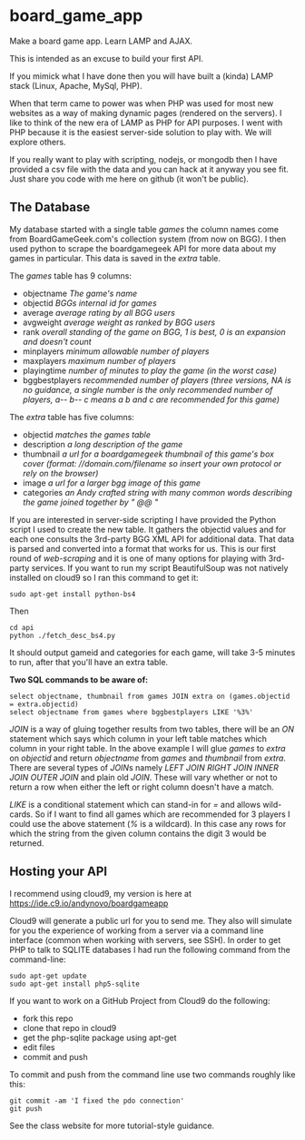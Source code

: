 # board_game_app
Make a board game app.  Learn LAMP and AJAX.

This is intended as an excuse to build your first API.

If you mimick what I have done then you will have built a (kinda) LAMP stack (Linux, Apache, MySql, PHP).  

When that term came to power was when PHP was used for most new websites as a way of making dynamic pages (rendered on the servers).  I like to think of the new era of LAMP as PHP for API purposes.  I went with PHP because it is the easiest server-side solution to play with.  We will explore others.

If you really want to play with scripting, nodejs, or mongodb then I have provided a csv file with the data and you can hack at it anyway you see fit.  Just share you code with me here on github (it won't be public).

## The Database
My database started with a single table *games* the column names come from BoardGameGeek.com's collection system (from now on BGG).  I then used python to scrape the boardgamegeek API for more data about my games in particular.  This data is saved in the *extra* table.

The *games* table has 9 columns:

+ objectname *The game's name*
+ objectid *BGGs internal id for games*
+ average *average rating by all BGG users*
+ avgweight *average weight as ranked by BGG users*
+ rank *overall standing of the game on BGG, 1 is best, 0 is an expansion and doesn't count*
+ minplayers *minimum allowable number of players*
+ maxplayers *maximum number of players*
+ playingtime *number of minutes to play the game (in the worst case)*
+ bggbestplayers *recommended number of players (three versions, NA is no guidance, a single number is the only recommended number of players, a-- b-- c means a b and c are recommended for this game)*

The *extra* table has five columns:

+ objectid *matches the games table*
+ description *a long description of the game*
+ thumbnail *a url for a boardgamegeek thumbnail of this game's box cover (format: //domain.com/filename so insert your own protocol or rely on the browser)*
+ image *a url for a larger bgg image of this game*
+ categories *an Andy crafted string with many common words describing the game joined together by " @@ "*

If you are interested in server-side scripting I have provided the Python script I used to create the new table.  It gathers the objectid values and for each one consults the 3rd-party BGG XML API for additional data.  That data is parsed and converted into a format that works for us.  This is our first round of *web-scraping* and it is one of many options for playing with 3rd-party services.  If you want to run my script BeautifulSoup was not natively installed on cloud9 so I ran this command to get it:

    sudo apt-get install python-bs4

Then

    cd api
    python ./fetch_desc_bs4.py

It should output gameid and categories for each game, will take 3-5 minutes to run, after that you'll have an extra table. 


**Two SQL commands to be aware of:**

    select objectname, thumbnail from games JOIN extra on (games.objectid = extra.objectid)
    select objectname from games where bggbestplayers LIKE '%3%'

*JOIN* is a way of gluing together results from two tables, there will be an *ON* statement which says which column in your left table matches which column in your right table.  In the above example I will glue *games* to *extra* on *objectid* and return *objectname* from *games* and *thumbnail* from *extra*.  There are several types of *JOIN*s namely *LEFT JOIN* *RIGHT JOIN* *INNER JOIN* *OUTER JOIN* and plain old *JOIN*.  These will vary whether or not to return a row when either the left or right column doesn't have a match.

*LIKE* is a conditional statement which can stand-in for *=* and allows wild-cards.  So if I want to find all games which are recommended for 3 players I could use the above statement (*%* is a wildcard).  In this case any rows for which the string from the given column contains the digit 3 would be returned.

## Hosting your API

I recommend using cloud9, my version is here at https://ide.c9.io/andynovo/boardgameapp

Cloud9 will generate a public url for you to send me.  They also will simulate for you the experience of working from a server via a command line interface (common when working with servers, see SSH).  In order to get PHP to talk to SQLITE databases I had run the following command from the command-line:

    sudo apt-get update
    sudo apt-get install php5-sqlite

If you want to work on a GitHub Project from Cloud9 do the following:

+ fork this repo
+ clone that repo in cloud9
+ get the php-sqlite package using apt-get
+ edit files
+ commit and push

To commit and push from the command line use two commands roughly like this:

    git commit -am 'I fixed the pdo connection'
    git push

See the class website for more tutorial-style guidance.
